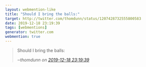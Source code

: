 ```yaml
---
layout: webmention-like
title: "Should I bring the balls:"
target: http://twitter.com/thomdunn/status/1207428732555800583
date: 2019-12-18 23:19:39
tags: [webmentions]
generator: twitter.com
webmention: true
---
```




<blockquote class="external-citation">
  <p>
    Should I bring the balls:
  </p>
  <cite>‒<span class="p-author p-name">thomdunn</span>
    on
    <a href="http://twitter.com/thomdunn/status/1207428732555800583" rel="external nofollow" target="_blank">2019-12-18 23:19:39</a>
  </cite>
</blockquote>



